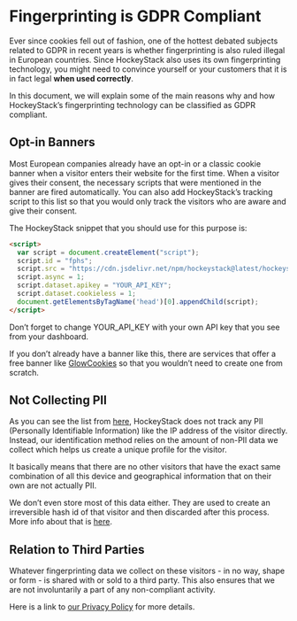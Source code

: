 # Fingerprinting is GDPR Compliant

Ever since cookies fell out of fashion, one of the hottest debated subjects related to GDPR in recent years is whether fingerprinting is also ruled illegal in European countries. Since HockeyStack also uses its own fingerprinting technology, you might need to convince yourself or your customers that it is in fact legal **when used correctly**.

In this document, we will explain some of the main reasons why and how HockeyStack’s fingerprinting technology can be classified as GDPR compliant.

## Opt-in Banners

Most European companies already have an opt-in or a classic cookie banner when a visitor enters their website for the first time. When a visitor gives their consent, the necessary scripts that were mentioned in the banner are fired automatically. You can also add HockeyStack’s tracking script to this list so that you would only track the visitors who are aware and give their consent.

The HockeyStack snippet that you should use for this purpose is:

```html
<script>
  var script = document.createElement("script");
  script.id = "fphs";
  script.src = "https://cdn.jsdelivr.net/npm/hockeystack@latest/hockeystack.min.js";
  script.async = 1;
  script.dataset.apikey = "YOUR_API_KEY";
  script.dataset.cookieless = 1;
  document.getElementsByTagName('head')[0].appendChild(script);
</script>
```

Don’t forget to change YOUR_API_KEY with your own API key that you see from your dashboard.

If you don’t already have a banner like this, there are services that offer a free banner like [GlowCookies](https://github.com/manucaralmo/GlowCookies) so that you wouldn’t need to create one from scratch.

## Not Collecting PII

As you can see the list from [here](../How%20Does%20Cookieless%20Tracking%20Work%2032ddb9f74ad2445db3363b6376e9f380.md), HockeyStack does not track any PII (Personally Identifiable Information) like the IP address of the visitor directly. Instead, our identification method relies on the amount of non-PII data we collect which helps us create a unique profile for the visitor.

It basically means that there are no other visitors that have the exact same combination of all this device and geographical information that on their own are not actually PII. 

We don’t even store most of this data either. They are used to create an irreversible hash id of that visitor and then discarded after this process. More info about that is [here](../How%20Does%20Cookieless%20Tracking%20Work%2032ddb9f74ad2445db3363b6376e9f380.md).

## Relation to Third Parties

Whatever fingerprinting data we collect on these visitors - in no way, shape or form - is shared with or sold to a third party. This also ensures that we are not involuntarily a part of any non-compliant activity.

Here is a link to [our Privacy Policy](https://hockeystack.com/privacy-policy) for more details.